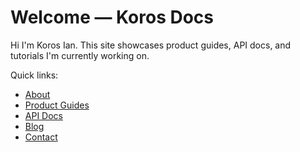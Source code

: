 # Welcome — Koros Docs

Hi I'm Koros Ian. This site showcases product guides, API docs, and tutorials I'm currently working on.

Quick links:
- [About](about.md)
- [Product Guides](product-guides/index.md)
- [API Docs](api-docs/index.md)
- [Blog](blog/index.md)
- [Contact](contact.md)
